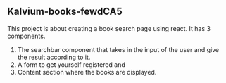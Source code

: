 ## Kalvium-books-fewdCA5
This project is about creating a book search page using react.
It has 3 components. 
1. The searchbar component that takes in the input of the user and give the result according to it.
2. A form to get yourself registered and
3. Content section where the books are displayed.
